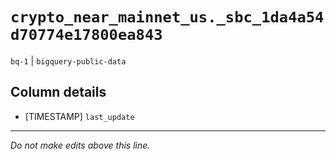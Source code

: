 # `crypto_near_mainnet_us._sbc_1da4a54d70774e17800ea843`
`bq-1` | `bigquery-public-data`

## Column details
* [TIMESTAMP] `last_update`

-------------------------------------------------------------------------------
*Do not make edits above this line.*
